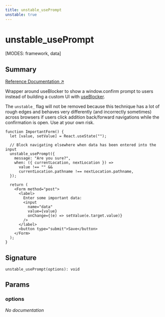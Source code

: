 ```yaml
---
title: unstable_usePrompt
unstable: true
---
```


# unstable_usePrompt

[MODES: framework, data]

## Summary

[Reference Documentation ↗](https://api.reactrouter.com/v7/functions/react_router.unstable_usePrompt.html)

Wrapper around useBlocker to show a window.confirm prompt to users instead of building a custom UI with [useBlocker](../hooks/useBlocker).

The `unstable_` flag will not be removed because this technique has a lot of rough edges and behaves very differently (and incorrectly sometimes) across browsers if users click addition back/forward navigations while the confirmation is open. Use at your own risk.

```tsx
function ImportantForm() {
  let [value, setValue] = React.useState("");

  // Block navigating elsewhere when data has been entered into the input
  unstable_usePrompt({
    message: "Are you sure?",
    when: ({ currentLocation, nextLocation }) =>
      value !== "" &&
      currentLocation.pathname !== nextLocation.pathname,
  });

  return (
    <Form method="post">
      <label>
        Enter some important data:
        <input
          name="data"
          value={value}
          onChange={(e) => setValue(e.target.value)}
        />
      </label>
      <button type="submit">Save</button>
    </Form>
  );
}
```

## Signature

```tsx
unstable_usePrompt(options): void
```

## Params

### options

_No documentation_
